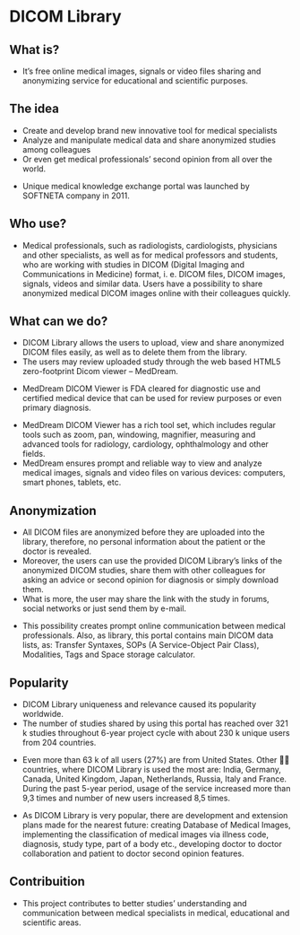 # DICOM Library 
## What is?
- It’s free online medical images, signals or video files sharing and anonymizing service for educational and scientific purposes.

## The idea
- Create and develop brand new innovative tool for medical specialists 
- Analyze and manipulate medical data and share anonymized studies among colleagues 
- Or even get medical professionals’ second opinion from all over the world. 
* Unique medical knowledge exchange portal was launched by SOFTNETA company in 2011. 

## Who use?
- Medical professionals, such as radiologists, cardiologists, physicians and other specialists, as well as for medical professors and students, who are working with studies in DICOM (Digital Imaging and Communications in Medicine) format, i. e. DICOM files, DICOM images, signals, videos and similar data. Users have a possibility to share anonymized medical DICOM images online with their colleagues quickly. 

## What can we do?
- DICOM Library allows the users to upload, view and share anonymized DICOM files easily, as well as to delete them from the library. 
- The users may review uploaded study through the web based HTML5 zero-footprint Dicom viewer – MedDream. 
* MedDream DICOM Viewer is FDA cleared for diagnostic use and certified medical device that can be used for review purposes or even primary diagnosis. 
- MedDream DICOM Viewer has a rich tool set, which includes regular tools such as zoom, pan, windowing, magnifier, measuring and advanced tools for radiology, cardiology, ophthalmology and other fields. 
- MedDream ensures prompt and reliable way to view and analyze medical images, signals and video files on various devices: computers, smart phones, tablets, etc. 

## Anonymization
- All DICOM files are anonymized before they are uploaded into the library, therefore, no personal information about the patient or the doctor is revealed. 
- Moreover, the users can use the provided DICOM Library’s links of the anonymized DICOM studies, share them with other colleagues for asking an advice or second opinion for diagnosis or simply download them. 
- What is more, the user may share the link with the study in forums, social networks or just send them by e-mail.
* This possibility creates prompt online communication between medical professionals. Also, as library, this portal contains main DICOM data lists, as: Transfer Syntaxes, SOPs (A Service-Object Pair Class), Modalities, Tags and Space storage calculator. 

## Popularity
- DICOM Library uniqueness and relevance caused its popularity worldwide. 
- The number of studies shared by using this portal has reached over 321 k studies throughout 6-year project cycle with about 230 k unique users from 204 countries. 
* Even more than 63 k of all users (27%) are from United States. Other 🤙🏻 countries, where DICOM Library is used the most are: India, Germany, Canada, United Kingdom, Japan, Netherlands, Russia, Italy and France. During the past 5-year period, usage of the service increased more than 9,3 times and number of new users increased 8,5 times. 
- As DICOM Library is very popular, there are development and extension plans made for the nearest future: creating Database of Medical Images, implementing the classification of medical images via illness code, diagnosis, study type, part of a body etc., developing doctor to doctor collaboration and patient to doctor second opinion features. 

## Contribuition
- This project contributes to better studies’ understanding and communication between medical specialists in medical, educational and scientific areas.
